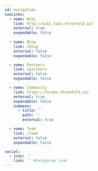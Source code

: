 ```yaml
---
id: navigation
navLinks:
  - name: Wiki
    link: http://wiki.twin.threefold.io/
    external: true
    expandable: false
  
  - name: Blog
    link: /blog
    external: false
    expandable: false

  - name: Partners
    link: /partners
    external: false
    expandable: false

  - name: Community
    link: https://forums.threefold.io/
    external: true
    expandable: false
    submenu:
      - title: ''
        path: ''
        external: true

  - name: Team
    link: /team
    external: false
    expandable: false

social:
  - icon: ''
    link: '' #telegaram link
---
```


<!--

  - name: Wiki
    link: http://wiki.twin.threefold.io/
    external: true
    expandable: false

-->

<!-- social:
  - icon: telegram-plane
    link: '' #telegaram link

  - icon: linkedin
    link: '' #linkedin link -->
